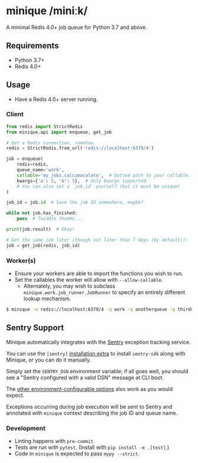 # minique /miniːk/

A minimal Redis 4.0+ job queue for Python 3.7 and above.

## Requirements

* Python 3.7+
* Redis 4.0+

## Usage

- Have a Redis 4.0+ server running.

### Client

```python
from redis import StrictRedis
from minique.api import enqueue, get_job

# Get a Redis connection, somehow.
redis = StrictRedis.from_url('redis://localhost:6379/4')

job = enqueue(
    redis=redis,
    queue_name='work',
    callable='my_jobs.calcumacalate',  # Dotted path to your callable.
    kwargs={'a': 5, 'b': 5},  # Only kwargs supported.
    # You can also set a `job_id` yourself (but it must be unique)
)

job_id = job.id  # Save the job ID somewhere, maybe?

while not job.has_finished:
    pass  # Twiddle thumbs...

print(job.result)  # Okay!

# Get the same job later (though not later than 7 days (by default)):
job = get_job(redis, job_id)
```

### Worker(s)

- Ensure your workers are able to import the functions you wish to run.
- Set the callables the worker will allow with `--allow-callable`.
  - Alternately, you may wish to subclass `minique.work.job_runner.JobRunner`
    to specify an entirely different lookup mechanism.

```bash
$ minique -u redis://localhost:6379/4 -q work -q anotherqueue -q thirdqueue --allow-callable 'my_jobs.*'
```

## Sentry Support

Minique automatically integrates with the [Sentry](https://sentry.io/welcome/)
exception tracking service.

You can use the `[sentry]` [installation extra][extras] to install `sentry-sdk` along with Minique,
or you can do it manually.

Simply set the `SENTRY_DSN` environment variable; if all goes well,
you should see a "Sentry configured with a valid DSN" message at CLI boot.

The [other environment-configurable options](https://docs.sentry.io/platforms/python/configuration/options/)
also work as you would expect.

Exceptions occurring during job execution will be sent to Sentry and annotated with `minique` context
describing the job ID and queue name.

### Development

* Linting happens with `pre-commit`.
* Tests are run with `pytest`. (Install with `pip install -e .[test]`.)
* Code in `minique` is expected to pass `mypy --strict`.

[extras]: https://packaging.python.org/tutorials/installing-packages/#installing-setuptools-extras
